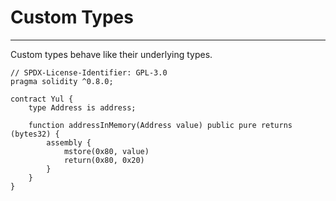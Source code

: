 # Custom Types

---

Custom types behave like their underlying types.

```solidity
// SPDX-License-Identifier: GPL-3.0
pragma solidity ^0.8.0;

contract Yul {
    type Address is address;

    function addressInMemory(Address value) public pure returns (bytes32) {
        assembly {
            mstore(0x80, value)
            return(0x80, 0x20)
        }
    }
}
```